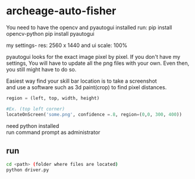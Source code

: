 # archeage-auto-fisher

You need to have the opencv and pyautogui installed
run:
pip install opencv-python
pip install pyautogui

my settings- res: 2560 x 1440 and ui scale: 100%

pyautogui looks for the exact image pixel by pixel. If you don't
have my settings, You will have to update all the png files with your own.
Even then, you still might have to do so.

Easiest way find your skill bar location is to take a screenshot <br />
and use a software such as 3d paint(crop) to find pixel distances.

```python
region = (left, top, width, height)

#Ex. (top left corner)
locateOnScreen('some.png', confidence =.8, region=(0,0, 300, 400))


```

need python installed <br />
run command prompt as administrator 


 
 ## run
 ```bash
 cd <path> (folder where files are located)
 python driver.py
 ```
 
 
